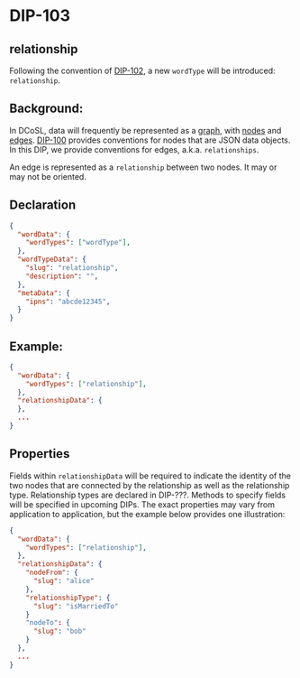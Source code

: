 DIP-103
======

relationship
------------------------------

Following the convention of [DIP-102](102.md), a new `wordType` will be introduced: `relationship`.

## Background: 

In DCoSL, data will frequently be represented as a [graph](../../glossary/graph.md), with [nodes](../../glossary/node.md) and [edges](../../glossary/relationship.md). [DIP-100](100.md) provides conventions for nodes that are JSON data objects. In this DIP, we provide conventions for edges, a.k.a. `relationships`.

An edge is represented as a `relationship` between two nodes. It may or may not be oriented.

## Declaration

```json
{
  "wordData": {
    "wordTypes": ["wordType"],
  },
  "wordTypeData": {
    "slug": "relationship",
    "description": "",
  },
  "metaData": {
    "ipns": "abcde12345",
  }
}
```

## Example:

```json
{
  "wordData": {
    "wordTypes": ["relationship"],
  },
  "relationshipData": {
  },
  ...
}
```

## Properties 

Fields within `relationshipData` will be required to indicate the identity of the two nodes that are connected by the relationship as well as the relationship type. Relationship types are declared in DIP-???. Methods to specify fields will be specified in upcoming DIPs. The exact properties may vary from application to application, but the example below provides one illustration:

```json
{
  "wordData": {
    "wordTypes": ["relationship"],
  },
  "relationshipData": {
    "nodeFrom": {
      "slug": "alice"
    },
    "relationshipType": {
      "slug": "isMarriedTo"
    }
    "nodeTo": {
      "slug": "bob"
    }
  },
  ...
}
```


